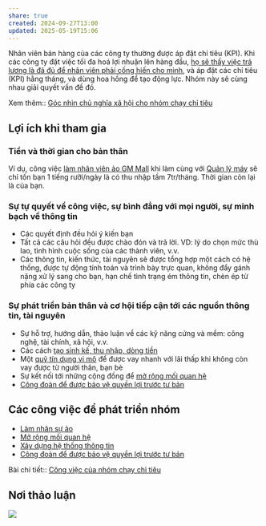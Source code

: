 ```yaml
---
share: true
created: 2024-09-27T13:00
updated: 2025-05-19T15:06
---
```

Nhân viên bán hàng của các công ty thường được áp đặt chỉ tiêu (KPI). Khi các công ty đặt việc tối đa hoá lợi nhuận lên hàng đầu, [họ sẽ thấy việc trả lương là đã đủ để nhân viên phải cống hiến cho mình](../../%E2%9A%A1Hi%E1%BB%83u%20bi%E1%BA%BFt%20s%C3%A2u/%C4%90%E1%BA%A1o%20%C4%91%E1%BB%A9c,%20ph%C3%A1p%20lu%E1%BA%ADt.%20Kinh%20t%E1%BA%BF%20ch%C3%ADnh%20tr%E1%BB%8B/Ch%E1%BB%A7%20ngh%C4%A9a%20t%C6%B0%20b%E1%BA%A3n,%20t%C3%A2n%20t%E1%BB%B1%20do/C%C3%B4ng%20ty%20th%E1%BA%A5y%20vi%E1%BB%87c%20tr%E1%BA%A3%20ti%E1%BB%81n%20l%C3%A0%20%C4%91%C3%A3%20%C4%91%E1%BB%A7%20%C4%91%E1%BB%83%20nh%C3%A2n%20vi%C3%AAn%20ph%E1%BA%A3i%20c%E1%BB%91ng%20hi%E1%BA%BFn%20cho%20m%C3%ACnh.md), và áp đặt các chỉ tiêu (KPI) hằng tháng, và dùng hoa hồng để tạo động lực. Nhóm này sẽ cùng nhau giải quyết vấn đề đó.

Xem thêm:: [Góc nhìn chủ nghĩa xã hội cho nhóm chạy chỉ tiêu](../%C4%90%E1%BB%91i%20tho%E1%BA%A1i%20v%E1%BB%9Bi%20t%C6%B0%20b%E1%BA%A3n/G%C3%B3c%20nh%C3%ACn%20ch%E1%BB%A7%20ngh%C4%A9a%20x%C3%A3%20h%E1%BB%99i%20cho%20nh%C3%B3m%20ch%E1%BA%A1y%20ch%E1%BB%89%20ti%C3%AAu.md)

## Lợi ích khi tham gia
### Tiền và thời gian cho bản thân
Ví dụ, công việc [làm nhân viên ảo GM Mall](../../%F0%9F%93%9CT%C3%A0i%20nguy%C3%AAn/%C3%9D%20t%C6%B0%E1%BB%9Fng%20ki%E1%BA%BFm%20ti%E1%BB%81n/3%20%C3%9D%20t%C6%B0%E1%BB%9Fng/C%C3%B4ng%20vi%E1%BB%87c%20th%E1%BB%9Di%20v%E1%BB%A5,%20c%E1%BB%99ng%20t%C3%A1c%20vi%C3%AAn/Nh%C3%B3m%20ch%E1%BA%A1y%20ch%E1%BB%89%20ti%C3%AAu/GM%20Mall/L%C3%A0m%20nh%C3%A2n%20vi%C3%AAn%20%E1%BA%A3o.md) khi làm cùng với [Quản lý máy](../../%F0%9F%93%9CT%C3%A0i%20nguy%C3%AAn/%C3%9D%20t%C6%B0%E1%BB%9Fng%20ki%E1%BA%BFm%20ti%E1%BB%81n/3%20%C3%9D%20t%C6%B0%E1%BB%9Fng/C%C3%B4ng%20vi%E1%BB%87c%20th%E1%BB%9Di%20v%E1%BB%A5,%20c%E1%BB%99ng%20t%C3%A1c%20vi%C3%AAn/Nh%C3%B3m%20ch%E1%BA%A1y%20ch%E1%BB%89%20ti%C3%AAu/GM%20Mall/Qu%E1%BA%A3n%20l%C3%BD%20m%C3%A1y.md) sẽ chỉ tốn bạn 1 tiếng rưỡi/ngày là có thu nhập tầm 7tr/tháng. Thời gian còn lại là của bạn. 

### Sự tự quyết về công việc, sự bình đẳng với mọi người, sự minh bạch về thông tin
- Các quyết định đều hỏi ý kiến bạn
- Tất cả các câu hỏi đều được chào đón và trả lời. VD: lý do chọn mức thù lao, tình hình cuộc sống của các thành viên, v.v.
- Các thông tin, kiến thức, tài nguyên sẽ được tổng hợp một cách có hệ thống, được tự động tính toán và trình bày trực quan, không đẩy gánh nặng xử lý sang cho bạn, hạn chế tình trạng ém thông tin, chèn ép từ phía các công ty

### Sự phát triển bản thân và cơ hội tiếp cận tới các nguồn thông tin, tài nguyên
- Sự hỗ trợ, hướng dẫn, thảo luận về các kỹ năng cứng và mềm: công nghệ, tài chính, xã hội, v.v.
- Các cách [tạo sinh kế, thu nhập, dòng tiền](../../%F0%9F%93%9CT%C3%A0i%20nguy%C3%AAn/%C3%9D%20t%C6%B0%E1%BB%9Fng%20ki%E1%BA%BFm%20ti%E1%BB%81n/3%20%C3%9D%20t%C6%B0%E1%BB%9Fng/index.md)
- Một [quỹ tín dụng vi mô](../Gi%C3%BAp%20nhau%20tho%C3%A1t%20n%E1%BB%A3/Qu%E1%BB%B9%20t%C3%ADn%20d%E1%BB%A5ng%20vi%20m%C3%B4%20Qu%E1%BA%A3%20C%E1%BA%A7u.md) để được vay nhanh với lãi thấp khi không còn vay được từ người thân, bạn bè
- Sự kết nối tới những cộng đồng để [mở rộng mối quan hệ](../../%F0%9F%93%9CT%C3%A0i%20nguy%C3%AAn/M%E1%BB%9F%20r%E1%BB%99ng%20m%E1%BB%91i%20quan%20h%E1%BB%87/index.md)
- [Công đoàn để được bảo vệ quyền lợi trước tư bản](../%C4%90%E1%BB%91i%20tho%E1%BA%A1i%20v%E1%BB%9Bi%20t%C6%B0%20b%E1%BA%A3n/X%C3%A2y%20d%E1%BB%B1ng%20c%C3%B4ng%20%C4%91o%C3%A0n.md) 

## Các công việc để phát triển nhóm 
- [Làm nhân sự ảo](./L%C3%A0m%20nh%C3%A2n%20s%E1%BB%B1%20%E1%BA%A3o/index.md)
- [Mở rộng mối quan hệ](../../%F0%9F%93%9CT%C3%A0i%20nguy%C3%AAn/M%E1%BB%9F%20r%E1%BB%99ng%20m%E1%BB%91i%20quan%20h%E1%BB%87/index.md)
- [Xây dựng hệ thống thông tin](../T%E1%BB%B1%20%C4%91%E1%BB%99ng%20ho%C3%A1/H%E1%BB%87%20th%E1%BB%91ng%20th%C3%B4ng%20tin.md)
- [Công đoàn để được bảo vệ quyền lợi trước tư bản](../%C4%90%E1%BB%91i%20tho%E1%BA%A1i%20v%E1%BB%9Bi%20t%C6%B0%20b%E1%BA%A3n/X%C3%A2y%20d%E1%BB%B1ng%20c%C3%B4ng%20%C4%91o%C3%A0n.md)

Bài chi tiết:: [Công việc của nhóm chạy chỉ tiêu](./index.md)
## Nơi thảo luận
![](https://i.imgur.com/tvrTj9D.png)